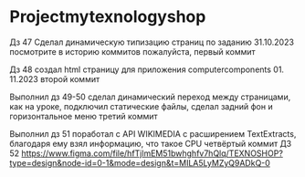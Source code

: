 # Projectmytexnologyshop
Дз 47 Сделал динамическую типизацию страниц по заданию 31.10.2023 посмотрите в историю коммитов пожалуйста, первый коммит

Дз 48 создал html страницу для приложения computercomponents 01. 11.2023 второй коммит

Выполнил дз 49-50 сделал динамический переход между страницами, как на уроке, подключил статические файлы, сделал задний фон и горизонтальное меню третий коммит


Выполнил дз 51 поработал с API WIKIMEDIA с расширением TextExtracts, благодаря ему взял информацию, что такое CPU четвёртый коммит
ДЗ 52 https://www.figma.com/file/hfTjlmEM51bwhghfv7hQlq/TEXNOSHOP?type=design&node-id=0-1&mode=design&t=MILA5LyMZyQ9ADkQ-0
